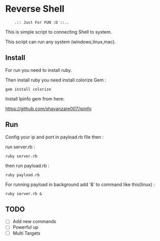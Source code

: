 # Reverse Shell

		.:: Just For FUN :D ::..

This is simple script to connecting Shell to system.

This script can run any system (windows,linux,mac).

## Install
For run you need to install ruby.

Then install ruby you need install colorize Gem :
```
gem install colorize
```

Install Ipinfo gem from here:

https://github.com/shayanzare007/ipinfo

## Run

Config your ip and port in payload.rb file then :

run server.rb :
```
ruby server.rb
```

then run payload.rb :
```
ruby payload.rb
```

For running payload in background add '&' to command like this(linux) :

```
ruby server.rb &
```

## TODO

- [ ] Add new commands
- [ ] Powerful up
- [ ] Multi Targets

